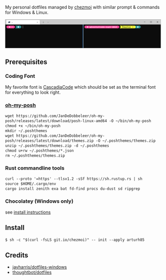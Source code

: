 My personal dotfiles managed by [chezmoi](https://www.chezmoi.io/) with similar prompt & commands for Windows & Linux.

![Screenshot with Windows Terminal](screenshot.png?raw=true "Screenshot with Windows Terminal")

Prerequisites
-------------

### Coding Font

My favorite font is [CascadiaCode](https://www.nerdfonts.com/font-downloads) which should be set as the terminal font for everything to look right.


### [oh-my-posh](https://ohmyposh.dev/docs/linux)

```
wget https://github.com/JanDeDobbeleer/oh-my-posh/releases/latest/download/posh-linux-amd64 -O ~/bin/oh-my-posh
chmod +x ~/bin/oh-my-posh
mkdir ~/.poshthemes
wget https://github.com/JanDeDobbeleer/oh-my-posh/releases/latest/download/themes.zip -O ~/.poshthemes/themes.zip
unzip ~/.poshthemes/themes.zip -d ~/.poshthemes
chmod u+rw ~/.poshthemes/*.json
rm ~/.poshthemes/themes.zip
```

### Rust commandline tools

```
curl --proto '=https' --tlsv1.2 -sSf https://sh.rustup.rs | sh
source $HOME/.cargo/env
cargo install zenith exa bat fd-find procs du-dust sd ripgrep
```

### Chocolatey (Windows only)

see [install instructions](https://chocolatey.org/install)

Install
-------

`$ sh -c "$(curl -fsLS git.io/chezmoi)" -- init --apply arturh85`


Credits
-------

- [jayharris/dotfiles-windows](https://github.com/jayharris/dotfiles-windows)
- [thoughtbot/dotfiles](https://github.com/thoughtbot/dotfiles)

